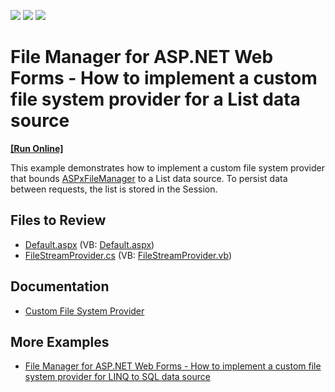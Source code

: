 <!-- default badges list -->
![](https://img.shields.io/endpoint?url=https://codecentral.devexpress.com/api/v1/VersionRange/128554543/13.2.5%2B)
[![](https://img.shields.io/badge/Open_in_DevExpress_Support_Center-FF7200?style=flat-square&logo=DevExpress&logoColor=white)](https://supportcenter.devexpress.com/ticket/details/E5024)
[![](https://img.shields.io/badge/📖_How_to_use_DevExpress_Examples-e9f6fc?style=flat-square)](https://docs.devexpress.com/GeneralInformation/403183)
<!-- default badges end -->

# File Manager for ASP.NET Web Forms - How to implement a custom file system provider for a List data source
<!-- run online -->
**[[Run Online]](https://codecentral.devexpress.com/128554543/)**
<!-- run online end -->

This example demonstrates how to implement a custom file system provider that bounds [ASPxFileManager](https://docs.devexpress.com/AspNet/DevExpress.Web.ASPxFileManager) to a List data source. To persist data between requests, the list is stored in the Session.
## Files to Review

* [Default.aspx](./CS/WebApplication2/Default.aspx) (VB: [Default.aspx](./VB/WebApplication2/Default.aspx))
* [FileStreamProvider.cs](./CS/WebApplication2/FileStreamProvider.cs) (VB: [FileStreamProvider.vb](./VB/WebApplication2/FileStreamProvider.vb))

## Documentation

* [Custom File System Provider](https://docs.devexpress.com/AspNet/9907/components/file-management/file-manager/concepts/file-system-providers/custom-file-system-provider)

## More Examples

* [File Manager for ASP.NET Web Forms - How to implement a custom file system provider for LINQ to SQL data source](https://github.com/DevExpress-Examples/asp-net-web-forms-filemanager-linq-to-sql-file-system-provider)
